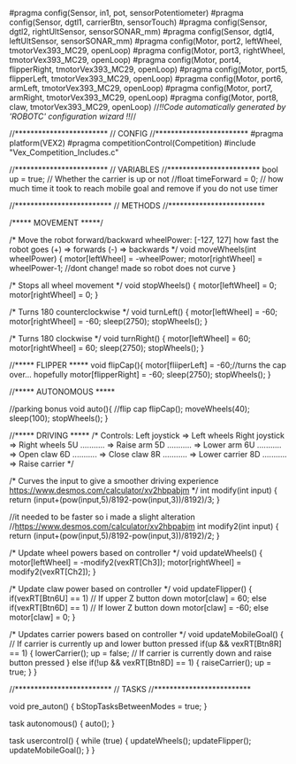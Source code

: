 #pragma config(Sensor, in1,             pot,            sensorPotentiometer)
#pragma config(Sensor, dgtl1,           carrierBtn,     sensorTouch)
#pragma config(Sensor, dgtl2,           rightUltSensor, sensorSONAR_mm)
#pragma config(Sensor, dgtl4,           leftUltSensor,  sensorSONAR_mm)
#pragma config(Motor,  port2,           leftWheel,      tmotorVex393_MC29, openLoop)
#pragma config(Motor,  port3,           rightWheel,     tmotorVex393_MC29, openLoop)
#pragma config(Motor,  port4,           flipperRight,   tmotorVex393_MC29, openLoop)
#pragma config(Motor,  port5,           flipperLeft,    tmotorVex393_MC29, openLoop)
#pragma config(Motor,  port6,           armLeft,        tmotorVex393_MC29, openLoop)
#pragma config(Motor,  port7,           armRight,       tmotorVex393_MC29, openLoop)
#pragma config(Motor,  port8,           claw,           tmotorVex393_MC29, openLoop)
//*!!Code automatically generated by 'ROBOTC' configuration wizard               !!*//

//************************
//         CONFIG
//************************
#pragma platform(VEX2)
#pragma competitionControl(Competition)
#include "Vex_Competition_Includes.c"


//************************
//       VARIABLES
//************************
bool up = true;   // Whether the carrier is up or not
//float timeForward = 0;	// how much time it took to reach mobile goal and remove if you do not use timer

//*************************
//         METHODS
//*************************

/***** MOVEMENT *****/

/* Move the robot forward/backward
		wheelPower: [-127, 127] how fast the robot goes
				(+) => forwards
				(-) => backwards      */
void moveWheels(int wheelPower) {
	motor[leftWheel] = -wheelPower;
	motor[rightWheel] = wheelPower-1; //dont change! made so robot does not curve
}

/* Stops all wheel movement */
void stopWheels() {
	motor[leftWheel] = 0;
	motor[rightWheel] = 0;
}

/* Turns 180 counterclockwise */
void turnLeft() {
	motor[leftWheel] = -60;
	motor[rightWheel] = -60;
	sleep(2750);
	stopWheels();
}

/* Turns 180 clockwise */
void turnRight() {
	motor[leftWheel] = 60;
	motor[rightWheel] = 60;
	sleep(2750);
	stopWheels();
}


//***** FLIPPER *****
void flipCap(){
  	motor[fliiperLeft] = -60;//turns the cap over... hopefully
	motor[flipperRight] = -60;
	sleep(2750);
	stopWheels();
}
   

//***** AUTONOMOUS *****


//parking bonus
void auto(){
	//flip cap
	flipCap();
	moveWheels(40);
	sleep(100);
	stopWheels();
}


//***** DRIVING *****
/* Controls:
		Left joystick  => Left wheels
		Right joystick => Right wheels
		5U ........... => Raise arm
		5D ........... => Lower arm
		6U ........... => Open claw
		6D ........... => Close claw
		8R ........... => Lower carrier
		8D ........... => Raise carrier
*/

/* Curves the input to give a smoother driving experience
https://www.desmos.com/calculator/xv2hbpabjm        */
int modify(int input) {
	return (input+(pow(input,5)/8192-pow(input,3))/8192)/3;
}

//it needed to be faster so i made a slight alteration
//https://www.desmos.com/calculator/xv2hbpabjm
int modify2(int input) {
	return (input+(pow(input,5)/8192-pow(input,3))/8192)/2;
}

/* Update wheel powers based on controller */
void updateWheels() {
	motor[leftWheel] = -modify2(vexRT[Ch3]);
	motor[rightWheel] = modify2(vexRT[Ch2]);
}

/* Update claw power based on controller */
void updateFlipper() {
	if(vexRT[Btn6U] == 1) // If upper Z button down
		motor[claw] = 60;
	else if(vexRT[Btn6D] == 1) // If lower Z button down
		motor[claw] = -60;
	else
		motor[claw] = 0;
}



/* Updates carrier powers based on controller */
void updateMobileGoal() {
	// If carrier is currently up and lower button pressed
	if(up && vexRT[Btn8R] == 1) {
		lowerCarrier();
		up = false;
	// If carrier is currently down and raise button pressed
	} else if(!up && vexRT[Btn8D] == 1) {
		raiseCarrier();
		up = true;
	}
}


//*************************
//          TASKS
//*************************

void pre_auton() {
	bStopTasksBetweenModes = true;
}

task autonomous() {
	auto();
}

task usercontrol() {
	while (true) {
		updateWheels();
		updateFlipper();
		updateMobileGoal();
	}
}

